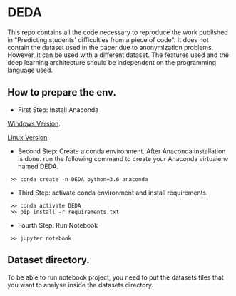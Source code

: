 # DEDA

This repo contains all the code necessary to reproduce the work published in "Predicting students' difficulties from a piece of code". It does not contain the dataset used in the paper due to anonymization problems. However, it can be used with a different dataset. The features used and the deep learning architecture should be independent on the programming language used. 


## How to prepare the env.

- First Step: Install Anaconda

[Windows Version](https://www.anaconda.com/download/#windows "Anaconda for Windows").

[Linux Version](https://www.anaconda.com/download/#linux "Anaconda for Ubuntu").

- Second Step: Create a conda environment. After Anaconda installation is done. run the following command to create your Anaconda virtualenv named DEDA.

<pre><code> >> conda create -n DEDA python=3.6 anaconda </code></pre>

- Third Step: activate conda environment and install requirements.
<pre><code> >> conda activate DEDA
 >> pip install -r requirements.txt </code></pre>
 
 - Fourth Step: Run Notebook
 
 <pre><code> >> jupyter notebook </code></pre>
 
 ## Dataset directory.
 To be able to run notebook project, you need to put the datasets files that you want to analyse inside the datasets directory.
 

